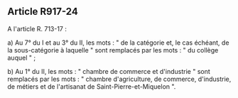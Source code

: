 Article R917-24
----
A l'article R. 713-17 :

a) Au 7° du I et au 3° du II, les mots : " de la catégorie et, le cas échéant,
de la sous-catégorie à laquelle " sont remplacés par les mots : " du collège
auquel " ;

b) Au 1° du II, les mots : " chambre de commerce et d'industrie " sont remplacés
par les mots : " chambre d'agriculture, de commerce, d'industrie, de métiers et
de l'artisanat de Saint-Pierre-et-Miquelon ".
